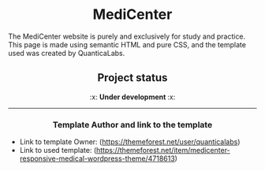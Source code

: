 <h1 align="center"> MediCenter </h1>


<p> The MediCenter website is purely and exclusively for study and practice. This page is made using semantic HTML and pure CSS, and the template used was created by QuanticaLabs. </p>

<h2 align="center">Project status </h2>

<p align="center"> :x: <strong> Under development </strong> :x: </p> 

---

<h3 align="center"> Template Author and link to the template </h3>

* Link to template Owner: (https://themeforest.net/user/quanticalabs)
* Link to used template: (https://themeforest.net/item/medicenter-responsive-medical-wordpress-theme/4718613)
